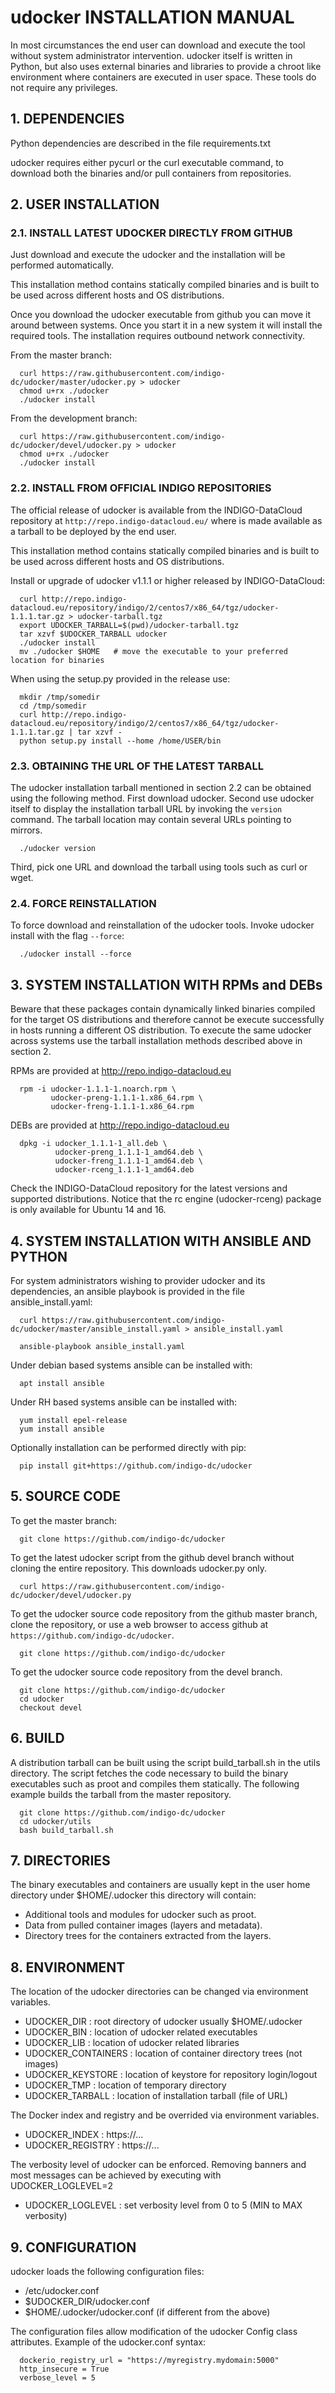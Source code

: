 # udocker INSTALLATION MANUAL

In most circumstances the end user can download and execute the tool without
system administrator intervention. udocker itself is written in Python, but 
also uses external binaries and libraries to provide a chroot like
environment where containers are executed in user space. These tools do not
require any privileges.

## 1. DEPENDENCIES

Python dependencies are described in the file requirements.txt

udocker requires either pycurl or the curl executable command,
to download both the binaries and/or pull containers from repositories.

## 2. USER INSTALLATION

### 2.1. INSTALL LATEST UDOCKER DIRECTLY FROM GITHUB

Just download and execute the udocker and the installation will be performed
automatically.

This installation method contains statically compiled binaries and is built 
to be used across different hosts and OS distributions.

Once you download the udocker executable from github you can move it around 
between systems. Once you start it in a new system it will install the
required tools. The installation requires outbound network connectivity.

From the master branch:

```
  curl https://raw.githubusercontent.com/indigo-dc/udocker/master/udocker.py > udocker
  chmod u+rx ./udocker
  ./udocker install
```

From the development branch:

```
  curl https://raw.githubusercontent.com/indigo-dc/udocker/devel/udocker.py > udocker
  chmod u+rx ./udocker
  ./udocker install
```

### 2.2. INSTALL FROM OFFICIAL INDIGO REPOSITORIES
<!--
-->
The official release of udocker is available from the INDIGO-DataCloud
repository at `http://repo.indigo-datacloud.eu/` where is made available
as a tarball to be deployed by the end user.

This installation method contains statically compiled binaries and is built
to be used across different hosts and OS distributions.

Install or upgrade of udocker v1.1.1 or higher released by INDIGO-DataCloud:

```
  curl http://repo.indigo-datacloud.eu/repository/indigo/2/centos7/x86_64/tgz/udocker-1.1.1.tar.gz > udocker-tarball.tgz
  export UDOCKER_TARBALL=$(pwd)/udocker-tarball.tgz
  tar xzvf $UDOCKER_TARBALL udocker
  ./udocker install
  mv ./udocker $HOME   # move the executable to your preferred location for binaries
```

When using the setup.py provided in the release use:

```
  mkdir /tmp/somedir
  cd /tmp/somedir
  curl http://repo.indigo-datacloud.eu/repository/indigo/2/centos7/x86_64/tgz/udocker-1.1.1.tar.gz | tar xzvf -
  python setup.py install --home /home/USER/bin
```


### 2.3. OBTAINING THE URL OF THE LATEST TARBALL

The udocker installation tarball mentioned in section 2.2 can be obtained using the 
following method. First download udocker. Second use udocker itself to display the
installation tarball URL by invoking the `version` command. The tarball location may 
contain several URLs pointing to mirrors.

```
  ./udocker version
```

Third, pick one URL and download the tarball using tools such as curl or wget.

### 2.4. FORCE REINSTALLATION

To force download and reinstallation of the udocker tools. Invoke udocker install 
with the flag `--force`:

```
  ./udocker install --force
```

## 3. SYSTEM INSTALLATION WITH RPMs and DEBs

Beware that these packages contain dynamically linked binaries compiled for
the target OS distributions and therefore cannot be execute successfully in 
hosts running a different OS distribution. To execute the same udocker across 
systems use the tarball installation methods described above in section 2. 

RPMs are provided at http://repo.indigo-datacloud.eu

```
  rpm -i udocker-1.1.1-1.noarch.rpm \
         udocker-preng-1.1.1-1.x86_64.rpm \
         udocker-freng-1.1.1-1.x86_64.rpm
```

DEBs are provided at http://repo.indigo-datacloud.eu

```
  dpkg -i udocker_1.1.1-1_all.deb \
          udocker-preng_1.1.1-1_amd64.deb \
          udocker-freng_1.1.1-1_amd64.deb \
          udocker-rceng_1.1.1-1_amd64.deb
```
Check the INDIGO-DataCloud repository for the latest versions and supported distributions.
Notice that the rc engine (udocker-rceng) package is only available for Ubuntu 14 and 16.

## 4. SYSTEM INSTALLATION WITH ANSIBLE AND PYTHON

For system administrators wishing to provider udocker and its dependencies, 
an ansible playbook is provided in the file ansible_install.yaml:

```
  curl https://raw.githubusercontent.com/indigo-dc/udocker/master/ansible_install.yaml > ansible_install.yaml

  ansible-playbook ansible_install.yaml
```

Under debian based systems ansible can be installed with:

```
  apt install ansible
```

Under RH based systems ansible can be installed with:

```
  yum install epel-release 
  yum install ansible
```

Optionally installation can be performed directly with pip:

```
  pip install git+https://github.com/indigo-dc/udocker
```

## 5. SOURCE CODE
To get the master branch:

```
  git clone https://github.com/indigo-dc/udocker
```

To get the latest udocker script from the github devel branch without
cloning the entire repository. This downloads udocker.py only.
```
  curl https://raw.githubusercontent.com/indigo-dc/udocker/devel/udocker.py
```

To get the udocker source code repository from the github master branch, clone the 
repository, or use a web browser to access github at `https://github.com/indigo-dc/udocker`.

```
  git clone https://github.com/indigo-dc/udocker
```

To get the udocker source code repository from the devel branch.

```
  git clone https://github.com/indigo-dc/udocker
  cd udocker
  checkout devel
```

## 6. BUILD

A distribution tarball can be built using the script build_tarball.sh in
the utils directory. The script fetches the code necessary to build the
binary executables such as proot and compiles them statically. The following
example builds the tarball from the master repository.

```
  git clone https://github.com/indigo-dc/udocker
  cd udocker/utils
  bash build_tarball.sh
```
 
## 7. DIRECTORIES

The binary executables and containers are usually kept in the user home directory
under $HOME/.udocker this directory will contain:

 * Additional tools and modules for udocker such as proot.
 * Data from pulled container images (layers and metadata).
 * Directory trees for the containers extracted from the layers.


## 8. ENVIRONMENT

The location of the udocker directories can be changed via environment variables.

 * UDOCKER_DIR : root directory of udocker usually $HOME/.udocker
 * UDOCKER_BIN : location of udocker related executables
 * UDOCKER_LIB : location of udocker related libraries
 * UDOCKER_CONTAINERS : location of container directory trees (not images)
 * UDOCKER_KEYSTORE : location of keystore for repository login/logout
 * UDOCKER_TMP : location of temporary directory
 * UDOCKER_TARBALL : location of installation tarball (file of URL)

The Docker index and registry and be overrided via environment variables.

 * UDOCKER_INDEX : https://...
 * UDOCKER_REGISTRY : https://...

The verbosity level of udocker can be enforced. Removing banners and most messages
can be achieved by executing with UDOCKER_LOGLEVEL=2

 * UDOCKER_LOGLEVEL : set verbosity level from 0 to 5 (MIN to MAX verbosity)

## 9. CONFIGURATION

udocker loads the following configuration files:

 * /etc/udocker.conf
 * $UDOCKER_DIR/udocker.conf
 * $HOME/.udocker/udocker.conf (if different from the above)

The configuration files allow modification of the udocker Config class attributes.
Example of the udocker.conf syntax:

```
  dockerio_registry_url = "https://myregistry.mydomain:5000"
  http_insecure = True
  verbose_level = 5
```


